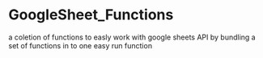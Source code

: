 # GoogleSheet_Functions

a coletion of functions to easly work with google sheets API by bundling a set of functions in to one easy run function
